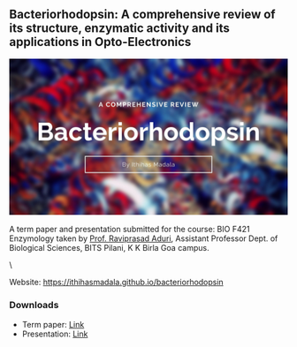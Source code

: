 ## Bacteriorhodopsin: A comprehensive review of its structure, enzymatic activity and its applications in Opto-Electronics

![Bacteriorhodopsin](slides/1.jpg)

A term paper and presentation submitted for the course: BIO F421 Enzymology taken by [Prof. Raviprasad Aduri](https://universe.bits-pilani.ac.in/goa/aduri/profile), Assistant Professor Dept. of Biological Sciences, BITS Pilani, K K Birla Goa campus.

\\

Website: https://ithihasmadala.github.io/bacteriorhodopsin

### Downloads

- Term paper: [Link](https://github.com/ithihasmadala/bacteriorhodopsin/raw/master/Bacteriorhodopsin-Term%20Paper.pdf)
- Presentation: [Link](https://github.com/ithihasmadala/bacteriorhodopsin/raw/master/Bacteriorhodopsin-Presentation_compressed.pdf)